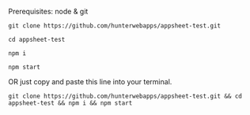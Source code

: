Prerequisites: node & git

`git clone https://github.com/hunterwebapps/appsheet-test.git`

`cd appsheet-test`

`npm i`

`npm start`

OR just copy and paste this line into your terminal.

`git clone https://github.com/hunterwebapps/appsheet-test.git && cd appsheet-test && npm i && npm start`

